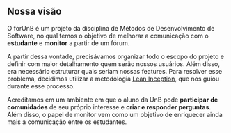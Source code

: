 ## Nossa visão

O forUnB é um projeto da disciplina de Métodos de Desenvolvimento de Software, no qual temos o objetivo de melhorar a comunicação com o **estudante** e **monitor** a partir de um fórum.

A partir dessa vontade, precisávamos organizar todo o escopo do projeto e definir com maior detalhamento quem serão nossos usuários. Além disso, era necessário estruturar quais seriam nossas features. Para resolver esse problema, decidimos utilizar a metodologia [Lean Inception](../lean_inception/lean_inception.md), que nos guiou durante esse processo.

Acreditamos em um ambiente em que o aluno da UnB pode **participar de comunidades** de seu próprio interesse e **criar e responder perguntas**. Além disso, o papel de monitor vem como um objetivo de enriquecer ainda mais a comunicação entre os estudantes.
